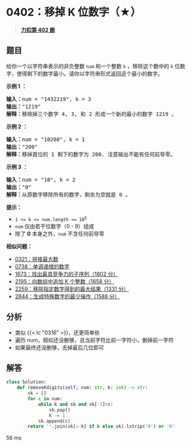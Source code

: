 # 0402：移掉 K 位数字（★）


> <u>**[力扣第 402 题](https://leetcode.cn/problems/remove-k-digits/)**</u>

## 题目

<p>给你一个以字符串表示的非负整数 <code>num</code> 和一个整数 <code>k</code> ，移除这个数中的 <code>k</code><em> </em>位数字，使得剩下的数字最小。请你以字符串形式返回这个最小的数字。</p>


<p><strong>示例 1 ：</strong></p>

<pre>
<strong>输入：</strong>num = "1432219", k = 3
<strong>输出：</strong>"1219"
<strong>解释：</strong>移除掉三个数字 4, 3, 和 2 形成一个新的最小的数字 1219 。
</pre>

<p><strong>示例 2 ：</strong></p>

<pre>
<strong>输入：</strong>num = "10200", k = 1
<strong>输出：</strong>"200"
<strong>解释：</strong>移掉首位的 1 剩下的数字为 200. 注意输出不能有任何前导零。
</pre>

<p><strong>示例 3 ：</strong></p>

<pre>
<strong>输入：</strong>num = "10", k = 2
<strong>输出：</strong>"0"
<strong>解释：</strong>从原数字移除所有的数字，剩余为空就是 0 。
</pre>



<p><strong>提示：</strong></p>

<ul>
<li><code>1 <= k <= num.length <= 10<sup>5</sup></code></li>
<li><code>num</code> 仅由若干位数字（0 - 9）组成</li>
<li>除了 <strong>0</strong> 本身之外，<code>num</code> 不含任何前导零</li>
</ul>


**相似问题：**
- [0321：拼接最大数](/leetcode/0321)
- [0738：单调递增的数字](/leetcode/0738)
- [1673：找出最具竞争力的子序列（1802 分）](/leetcode/1673)
- [2195：向数组中追加 K 个整数（1658 分）](/leetcode/2195)
- [2259：移除指定数字得到的最大结果（1331 分）](/leetcode/2259)
- [2844：生成特殊数字的最少操作（1588 分）](/leetcode/2844)


## 分析

- 类似 {{< lc "0316" >}}，还更简单些
- 遍历 num，假如还没删够，且当前字符比前一字符小，删掉前一字符
- 如果最终还没删够，去掉最后几位即可

## 解答

```python
class Solution:
    def removeKdigits(self, num: str, k: int) -> str:
        sk = []
        for c in num:
            while k and sk and sk[-1]>c:
                sk.pop()
                k -= 1
            sk.append(c)
        return ''.join(sk[:-k] if k else sk).lstrip('0') or '0'
```
56 ms
